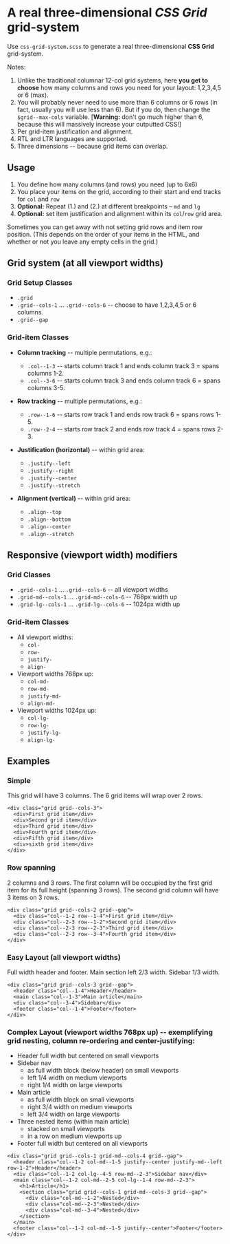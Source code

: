 # A real three-dimensional _CSS Grid_ grid-system

Use `css-grid-system.scss` to generate a real three-dimensional **CSS Grid** grid-system.

Notes:

1. Unlike the traditional columnar 12-col grid systems, here **you get to choose** how many columns and rows you need for your layout: 1,2,3,4,5 or 6 (max).
2. You will probably never need to use more than 6 columns or 6 rows (in fact, usually you will use less than 6). But if you do, then change the `$grid--max-cols` variable. [**Warning:** don't go much higher than 6, because this will massively increase your outputted CSS!]
3. Per grid-item justification and alignment.
4. RTL and LTR languages are supported.
5. Three dimensions -- because grid items can overlap.

## Usage

1. You define how many columns (and rows) you need (up to 6x6)
2. You place your items on the grid, according to their start and end tracks for `col` and `row`
3. **Optional:** Repeat (1.) and (2.) at different breakpoints – `md` and `lg`
4. **Optional:** set item justification and alignment within its `col`/`row` grid area.

Sometimes you can get away with not setting grid rows and item row position. (This depends on the order of your items in the HTML, and whether or not you leave any empty cells in the grid.)

## Grid system (at all viewport widths)

### Grid Setup Classes

* `.grid`
* `.grid--cols-1` ... `.grid--cols-6` -- choose to have 1,2,3,4,5 or 6 columns.
* `.grid--gap`

### Grid-item Classes

* **Column tracking** -- multiple permutations, e.g.:
	- `.col--1-3` -- starts column track 1 and ends column track 3 = spans columns 1-2.
	- `.col--3-6` -- starts column track 3 and ends column track 6 = spans columns 3-5.


* **Row tracking** -- multiple permutations, e.g.:
	- `.row--1-6` -- starts row track 1 and ends row track 6 = spans rows 1-5.
	- `.row--2-4` -- starts row track 2 and ends row track 4 = spans rows 2-3.

* **Justification (horizontal)** -- within grid area:
	-  `.justify--left`
	-  `.justify--right`
	-  `.justify--center`
	-  `.justify--stretch`

* **Alignment (vertical)** -- within grid area:
	-  `.align--top`
	-  `.align--bottom`
	-  `.align--center`
	-  `.align--stretch`

## Responsive (viewport width) modifiers

### Grid Classes

* `.grid--cols-1` ... `.grid--cols-6` -- all viewport widths
* `.grid-md--cols-1` ... `.grid-md--cols-6` -- 768px width up
* `.grid-lg--cols-1` ... `.grid-lg--cols-6` -- 1024px width up

### Grid-item Classes

* All viewport widths:
	- `col-`
	- `row-`
	- `justify-`
	- `align-`
* Viewport widths 768px up:
	- `col-md-`
	- `row-md-`
	- `justify-md-`
	- `align-md-`
* Viewport widths 1024px up:
	- `col-lg-`
	- `row-lg-`
	- `justify-lg-`
	- `align-lg-`

## Examples

### Simple

This grid will have 3 columns. The 6 grid items will wrap over 2 rows.

```
<div class="grid grid--cols-3">
  <div>First grid item</div>
  <div>Second grid item</div>
  <div>Third grid item</div>
  <div>Fourth grid item</div>
  <div>Fifth grid item</div>
  <div>sixth grid item</div>
</div>
```

### Row spanning

2 columns and 3 rows. The first column will be occupied by the first grid item for its full height (spanning 3 rows). The second grid column will have 3 items on 3 rows.

```
<div class="grid grid--cols-2 grid--gap">
  <div class="col--1-2 row--1-4">First grid item</div>
  <div class="col--2-3 row--1-2">Second grid item</div>
  <div class="col--2-3 row--2-3">Third grid item</div>
  <div class="col--2-3 row--3-4">Fourth grid item</div>
</div>
```

### Easy Layout (all viewport widths)

Full width header and footer. Main section left 2/3 width. Sidebar 1/3 width.

```
<div class="grid grid--cols-3 grid--gap">
  <header class="col--1-4">Header</header>
  <main class="col--1-3">Main article</main>
  <div class="col--3-4">Sidebar</div>
  <footer class="col--1-4">Footer</footer>
</div>
```

### Complex Layout (viewport widths 768px up) -- exemplifying grid nesting, column re-ordering and center-justifying:

* Header full width but centered on small viewports
* Sidebar nav
	- as full width block (below header) on small viewports
	- left 1/4 width on medium viewports
	- right 1/4 width on large viewports
* Main article
	- as full width block on small viewports
	- right 3/4 width on medium viewports
	- left 3/4 width on large viewports
* Three nested items (within main article)
	- stacked on small viewports
	- in a row on medium viewports up
* Footer full width but centered on all viewports

```
<div class="grid grid--cols-1 grid-md--cols-4 grid--gap">
  <header class="col--1-2 col-md--1-5 justify--center justify-md--left row-1-2">Header</header>
  <div class="col--1-2 col-lg--4-5 row-md--2-3">Sidebar nav</div>
  <main class="col--1-2 col-md--2-5 col-lg--1-4 row-md--2-3">
    <h1>Article</h1>
    <section class="grid grid--cols-1 grid-md--cols-3 grid--gap">
      <div class="col-md--1-2">Nested</div>
      <div class="col-md--2-3">Nested</div>
      <div class="col-md--3-4">Nested</div>
    </section>
  </main>
  <footer class="col--1-2 col-md--1-5 justify--center">Footer</footer>
</div>
```
